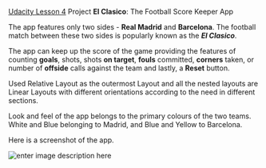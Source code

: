 
[Udacity Lesson 4](https://classroom.udacity.com/courses/ud836/lessons/7830628637239847/concepts/78286506390923) Project
**El Clasico**: The Football Score Keeper App

The app features only two sides - **Real Madrid** and **Barcelona**.
The football match between these two sides is popularly known as the ***El Clasico***.

The app can keep up the score of the game providing the features of counting **goals**, shots, shots **on target**, **fouls** committed, **corners** taken, or number of **offside** calls against the team and lastly, a **Reset** button.

Used Relative Layout as the outermost Layout and all the nested layouts are Linear Layouts with different orientations according to the need in different sections.

Look and feel of the app belongs to the primary colours of the two teams. White and Blue belonging to Madrid, and Blue and Yellow to Barcelona.

Here is a screenshot of the app.

![enter image description here](https://lh3.googleusercontent.com/-pFyOzPSrLXY/WjrE7pC6S_I/AAAAAAAADr4/7jxGFoYZbkEPvqSBPUW2kliHTiAH9kWiQCHMYCw/s0/Screenshot.jpeg "Screenshot.jpeg")


